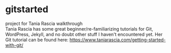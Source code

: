 # gitstarted
project for Tania Rascia walkthrough<br/>
Tania Rascia has some great beginner/re-familiarizing tutorials for Git, WordPress, Jekyll, and no doubt other stuff I haven't encountered yet. 
Her Git tutorial can be found here: https://www.taniarascia.com/getting-started-with-git/
